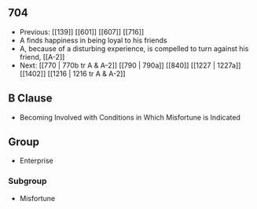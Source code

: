 ## 704
- Previous: [[139]] [[601]] [[607]] [[716]] 
- A finds happiness in being loyal to his friends
- A, because of a disturbing experience, is compelled to turn against his friend, [[A-2]]
- Next: [[770 | 770b tr A &amp; A-2]] [[790 | 790a]] [[840]] [[1227 | 1227a]] [[1402]] [[1216 | 1216 tr A &amp; A-2]] 

## B Clause
- Becoming Involved with Conditions in Which Misfortune is Indicated

## Group
- Enterprise

### Subgroup
- Misfortune

